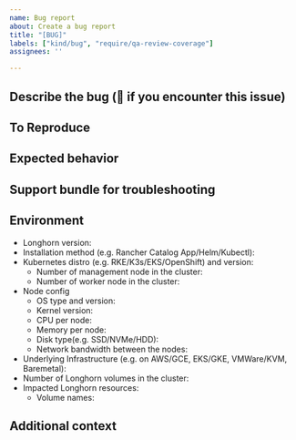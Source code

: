 ```yaml
---
name: Bug report
about: Create a bug report
title: "[BUG]"
labels: ["kind/bug", "require/qa-review-coverage"]
assignees: ''

---
```


## Describe the bug (🐛 if you encounter this issue)

<!--A clear and concise description of what the bug is.-->

## To Reproduce

<!--Provide the steps to reproduce the behavior.-->

## Expected behavior

<!--A clear and concise description of what you expected to happen.-->

## Support bundle for troubleshooting

<!--Provide a support bundle when the issue happens. You can generate a support bundle using the link at the footer of the Longhorn UI. Check [here](https://longhorn.io/docs/latest/advanced-resources/support-bundle/).-->

## Environment

<!-- Suggest checking the doc of the best practices of using Longhorn. [here](https://longhorn.io/docs/1.5.1/best-practices)-->
 - Longhorn version:
 - Installation method (e.g. Rancher Catalog App/Helm/Kubectl):
 - Kubernetes distro (e.g. RKE/K3s/EKS/OpenShift) and version:
   - Number of management node in the cluster:
   - Number of worker node in the cluster:
 - Node config
   - OS type and version:
   - Kernel version:
   - CPU per node:
   - Memory per node:
   - Disk type(e.g. SSD/NVMe/HDD):
   - Network bandwidth between the nodes:
 - Underlying Infrastructure (e.g. on AWS/GCE, EKS/GKE, VMWare/KVM, Baremetal):
 - Number of Longhorn volumes in the cluster:
 - Impacted Longhorn resources:
   - Volume names:

## Additional context

<!--Add any other context about the problem here.-->

